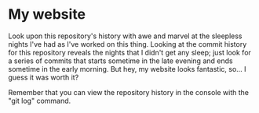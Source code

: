 ---
---

# My website

Look upon this repository's history with awe and marvel at the sleepless nights I've had as I've worked on this thing. Looking at the commit history for this repository reveals the nights that I didn't get any sleep; just look for a series of commits that starts sometime in the late evening and ends sometime in the early morning. But hey, my website looks fantastic, so... I guess it was worth it?

Remember that you can view the repository history in the console with the "git log" command.
